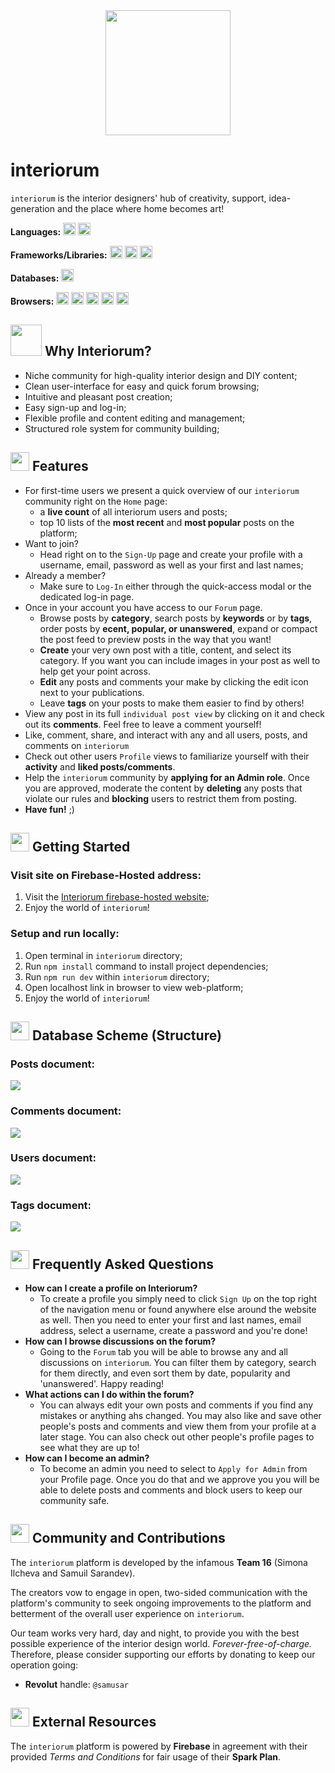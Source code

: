 <div style="display: flex; justify-content:center; margin-bottom:20px"><img src="https://firebasestorage.googleapis.com/v0/b/interiorum-6c515.appspot.com/o/assets%2Flogo.png?alt=media&token=dfd1dd62-93fc-4de0-a77f-4e941c4e09a5" width="200"></div>

# interiorum

`interiorum` is the interior designers' hub of creativity, support, idea-generation and the place where home becomes art!

**Languages:** <img src="https://img.shields.io/badge/javascript-%23323330.svg?style=for-the-badge&logo=javascript&logoColor=%23F7DF1E" height="20"> <img src="https://img.shields.io/badge/html5-%23E34F26.svg?style=for-the-badge&logo=html5&logoColor=white" height="20">

**Frameworks/Libraries:** <img src="https://img.shields.io/badge/react-%2320232a.svg?style=for-the-badge&logo=react&logoColor=%2361DAFB" height="20"> <img src="https://img.shields.io/badge/React_Router-CA4245?style=for-the-badge&logo=react-router&logoColor=white" height="20"> <img src="https://img.shields.io/badge/chakra-%234ED1C5.svg?style=for-the-badge&logo=chakraui&logoColor=white" height="20">

**Databases:** <img src="https://img.shields.io/badge/Firebase-039BE5?style=for-the-badge&logo=Firebase&logoColor=white" height="20">

**Browsers:** <img src="https://img.shields.io/badge/Google%20Chrome-4285F4?style=for-the-badge&logo=GoogleChrome&logoColor=white" height="20"> <img src="https://img.shields.io/badge/Safari-000000?style=for-the-badge&logo=Safari&logoColor=white" height="20"> <img src="https://img.shields.io/badge/Edge-0078D7?style=for-the-badge&logo=Microsoft-edge&logoColor=white" height="20"> <img src="https://img.shields.io/badge/Firefox-FF7139?style=for-the-badge&logo=Firefox-Browser&logoColor=white" height="20"> <img src="https://img.shields.io/badge/Opera-FF1B2D?style=for-the-badge&logo=Opera&logoColor=white" height="20"> 

## <img src="https://firebasestorage.googleapis.com/v0/b/interiorum-6c515.appspot.com/o/assets%2Flogo.png?alt=media&token=dfd1dd62-93fc-4de0-a77f-4e941c4e09a5"  width="50" height="50"> Why Interiorum?

- Niche community for high-quality interior design and DIY content;
- Clean user-interface for easy and quick forum browsing;
- Intuitive and pleasant post creation;
- Easy sign-up and log-in;
- Flexible profile and content editing and management;
- Structured role system for community building;

## <img src="https://img.icons8.com/?size=512&id=7856&format=png"  width="30" height="30"> Features

- For first-time users we present a quick overview of our `interiorum` community right on the `Home` page:
  - a **live count** of all interiorum users and posts;
  - top 10 lists of the **most recent** and **most popular** posts on the platform;
- Want to join?
  - Head right on to the `Sign-Up` page and create your profile with a username, email, password as well as your first and last names;
- Already a member?
  - Make sure to `Log-In` either through the quick-access modal or the dedicated log-in page.
- Once in your account you have access to our `Forum` page.
  - Browse posts by **category**, search posts by **keywords** or by **tags**, order posts by **ecent, popular, or unanswered**, expand or compact the post feed to preview posts in the way that you want!
  - **Create** your very own post with a title, content, and select its category. If you want you can include images in your post as well to help get your point across.
  - **Edit** any posts and comments your make by clicking the edit icon next to your publications.
  - Leave **tags** on your posts to make them easier to find by others!
- View any post in its full `individual post view` by clicking on it and check out its **comments**. Feel free to leave a comment yourself!
- Like, comment, share, and interact with any and all users, posts, and comments on `interiorum`
- Check out other users `Profile` views to familiarize yourself with their **activity** and **liked posts/comments**.
- Help the `interiorum` community by **applying for an Admin role**. Once you are approved, moderate the content by **deleting** any posts that violate our rules and **blocking** users to restrict them from posting.
- **Have fun!** ;)

## <img src="https://img.icons8.com/?size=512&id=IO34MKyjiE3B&format=png"  width="30" height="30"> Getting Started

### Visit site on Firebase-Hosted address:

1. Visit the [Interiorum firebase-hosted website](https://interiorum-6c515.web.app);
2. Enjoy the world of `interiorum`!

### Setup and run locally:

1. Open terminal in `interiorum` directory;
2. Run `npm install` command to install project dependencies;
3. Run `npm run dev` within `interiorum` directory;
4. Open localhost link in browser to view web-platform;
5. Enjoy the world of `interiorum`!

## <img src="https://img.icons8.com/?size=512&id=8305&format=png"  width="30" height="30"> Database Scheme (Structure)

### Posts document:

<img src="https://firebasestorage.googleapis.com/v0/b/interiorum-6c515.appspot.com/o/assets%2Fposts.png?alt=media&token=b7d25ac6-d522-4945-932a-11590b1cdf18">

### Comments document:

<img src="https://firebasestorage.googleapis.com/v0/b/interiorum-6c515.appspot.com/o/assets%2Fcomments.png?alt=media&token=98443e25-0832-4b3d-819b-2ce80e41318b">

### Users document:

<img src="https://firebasestorage.googleapis.com/v0/b/interiorum-6c515.appspot.com/o/assets%2Fusers.png?alt=media&token=ad3a5058-f4fc-46b9-8afb-6bf134f238f2">

### Tags document:

<img src="https://firebasestorage.googleapis.com/v0/b/interiorum-6c515.appspot.com/o/assets%2Ftags.png?alt=media&token=98a1afaa-30a6-42d3-bb09-5dd773b3f154">



## <img src="https://img.icons8.com/?size=512&id=2908&format=png"  width="30" height="30"> Frequently Asked Questions

- **How can I create a profile on Interiorum?**
  - To create a profile you simply need to click `Sign Up` on the top right of the navigation menu or found anywhere else around the website as well. Then you need to enter your first and last names, email address, select a username, create a password and you're done!
- **How can I browse discussions on the forum?**
  - Going to the `Forum` tab you will be able to browse any and all discussions on `interiorum`. You can filter them by category, search for them directly, and even sort them by date, popularity and 'unanswered'. Happy reading!
- **What actions can I do within the forum?**
  - You can always edit your own posts and comments if you find any mistakes or anything ahs changed. You may also like and save other people's posts and comments and view them from your profile at a later stage. You can also check out other people's profile pages to see what they are up to!
- **How can I become an admin?**
  - To become an admin you need to select to `Apply for Admin` from your Profile page. Once you do that and we approve you you will be able to delete posts and comments and block users to keep our community safe.

## <img src="https://img.icons8.com/?size=512&id=122809&format=png"  width="30" height="30"> Community and Contributions

The `interiorum` platform is developed by the infamous **Team 16** (Simona Ilcheva and Samuil Sarandev).

The creators vow to engage in open, two-sided communication with the platform's community to seek ongoing improvements to the platform and betterment of the overall user experience on `interiorum`.

Our team works very hard, day and night, to provide you with the best possible experience of the interior design world. *Forever-free-of-charge.* Therefore, please consider supporting our efforts by donating to keep our operation going:

- **Revolut** handle: `@samusar`

## <img src="https://img.icons8.com/?size=512&id=2969&format=png"  width="30" height="30"> External Resources

The `interiorum` platform is powered by **Firebase** in agreement with their provided *Terms and Conditions* for fair usage of their **Spark Plan**.